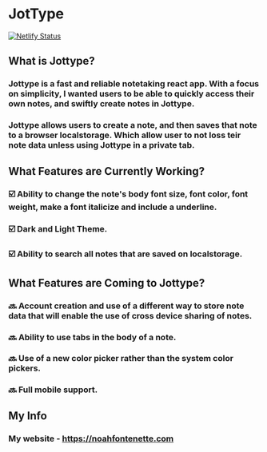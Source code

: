 # JotType
[![Netlify Status](https://api.netlify.com/api/v1/badges/3435c1f6-c003-425c-87b6-e09a6b0e83de/deploy-status)](https://app.netlify.com/sites/stellular-cranachan-d0ad9a/deploys)

## What is Jottype?
### Jottype is a fast and reliable notetaking react app. With a focus on simplicity, I wanted users to be able to quickly access their own notes, and swiftly create notes in Jottype. 

### Jottype allows users to create a note, and then saves that note to a browser localstorage. Which allow user to not loss teir note data unless using Jottype in a private tab. 

## What Features are Currently Working?
### ☑️ Ability to change the note's body font size, font color, font weight, make a font italicize and include a underline.
### ☑️ Dark and Light Theme.
### ☑️ Ability to search all notes that are saved on localstorage.

## What Features are Coming to Jottype?
### 🔜 Account creation and use of a different way to store note data that will enable the use of cross device sharing of notes.
### 🔜 Ability to use tabs in the body of a note.
### 🔜 Use of a new color picker rather than the system color pickers.
### 🔜 Full mobile support.

## My Info
### My website - https://noahfontenette.com
